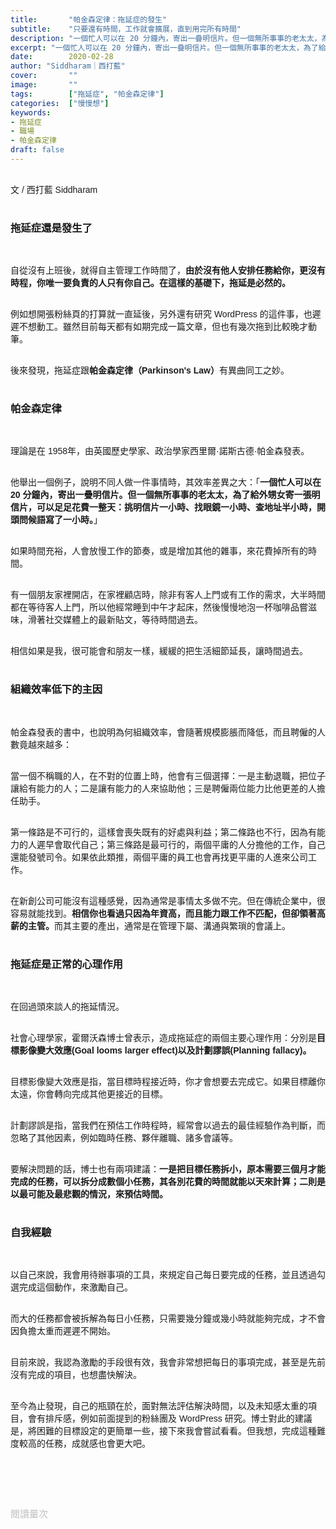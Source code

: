 ```yaml
---
title:       "帕金森定律：拖延症的發生"
subtitle:    "只要還有時間，工作就會擴展，直到用完所有時間"
description: "一個忙人可以在 20 分鐘內，寄出一疊明信片。但一個無所事事的老太太，為了給外甥女寄一張明信片，可以足足花費一整天：挑明信片一小時、找眼鏡一小時、查地址半小時，開頭問候語寫了一小時...如果時間充裕，人會放慢工作的節奏，或是增加其他的雜事，來花費掉所有的時間。"
excerpt: "一個忙人可以在 20 分鐘內，寄出一疊明信片。但一個無所事事的老太太，為了給外甥女寄一張明信片，可以足足花費一整天：挑明信片一小時、找眼鏡一小時、查地址半小時，開頭問候語寫了一小時...如果時間充裕，人會放慢工作的節奏，或是增加其他的雜事，來花費掉所有的時間。"
date:        2020-02-28
author: "Siddharam｜西打藍"
cover:       ""
image:       ""
tags:        ["拖延症", "帕金森定律"]
categories:  ["慢慢想"]
keywords:
- 拖延症
- 職場
- 帕金森定律
draft: false
---
```


<article style="font-family: 'Noto Sans TC', '微軟正黑體', sans-serif; font-weight: 300;">

<br>文 / 西打藍 Siddharam<br><br>

<h3 class="article-h1-color">拖延症還是發生了</h3><br>


自從沒有上班後，就得自主管理工作時間了，<b>由於沒有他人安排任務給你，更沒有時程，你唯一要負責的人只有你自己。在這樣的基礎下，拖延是必然的。</b><br><br>

例如想開張粉絲頁的打算就一直延後，另外還有研究 WordPress 的這件事，也遲遲不想動工。雖然目前每天都有如期完成一篇文章，但也有幾次拖到比較晚才動筆。<br><br>

後來發現，拖延症跟<b>帕金森定律（Parkinson's Law）</b>有異曲同工之妙。<br><br>


<h3 class="article-h1-color">帕金森定律</h3><br>


理論是在 1958年，由英國歷史學家、政治學家西里爾·諾斯古德·帕金森發表。<br><br>

他舉出一個例子，說明不同人做一件事情時，其效率差異之大：「<b>一個忙人可以在 20 分鐘內，寄出一疊明信片。但一個無所事事的老太太，為了給外甥女寄一張明信片，可以足足花費一整天：挑明信片一小時、找眼鏡一小時、查地址半小時，開頭問候語寫了一小時。</b>」<br><br>

如果時間充裕，人會放慢工作的節奏，或是增加其他的雜事，來花費掉所有的時間。<br><br>

有一個朋友家裡開店，在家裡顧店時，除非有客人上門或有工作的需求，大半時間都在等待客人上門，所以他經常睡到中午才起床，然後慢慢地泡一杯咖啡品嘗滋味，滑著社交媒體上的最新貼文，等待時間過去。<br><br>

相信如果是我，很可能會和朋友一樣，緩緩的把生活細節延長，讓時間過去。<br><br>


<h3 class="article-h1-color">組織效率低下的主因</h3><br>

帕金森發表的書中，也說明為何組織效率，會隨著規模膨脹而降低，而且聘僱的人數竟越來越多：<br><br>

當一個不稱職的人，在不對的位置上時，他會有三個選擇：一是主動退職，把位子讓給有能力的人；二是讓有能力的人來協助他；三是聘僱兩位能力比他更差的人擔任助手。<br><br>

第一條路是不可行的，這樣會喪失既有的好處與利益；第二條路也不行，因為有能力的人遲早會取代自己；第三條路是最可行的，兩個平庸的人分擔他的工作，自己還能發號司令。如果依此類推，兩個平庸的員工也會再找更平庸的人進來公司工作。<br><br>

在新創公司可能沒有這種感覺，因為通常是事情太多做不完。但在傳統企業中，很容易就能找到。<b>相信你也看過只因為年資高，而且能力跟工作不匹配，但卻領著高薪的主管。</b>而其主要的產出，通常是在管理下屬、溝通與繁瑣的會議上。<br><br>



<h3 class="article-h1-color">拖延症是正常的心理作用</h3><br>

在回過頭來談人的拖延情況。<br><br>

社會心理學家，霍爾沃森博士曾表示，造成拖延症的兩個主要心理作用：分別是<b>目標影像變大效應(Goal looms larger effect)以及計劃謬誤(Planning fallacy)。</b><br><br>

目標影像變大效應是指，當目標時程接近時，你才會想要去完成它。如果目標離你太遠，你會轉向完成其他更接近的目標。<br><br>

計劃謬誤是指，當我們在預估工作時程時，經常會以過去的最佳經驗作為判斷，而忽略了其他因素，例如臨時任務、夥伴離職、諸多會議等。<br><br>

要解決問題的話，博士也有兩項建議：<b>一是把目標任務拆小，原本需要三個月才能完成的任務，可以拆分成數個小任務，其各別花費的時間就能以天來計算；二則是以最可能及最悲觀的情況，來預估時間。</b><br><br>


<h3 class="article-h1-color">自我經驗</h3><br>

以自己來說，我會用待辦事項的工具，來規定自己每日要完成的任務，並且透過勾選完成這個動作，來激勵自己。<br><br>

而大的任務都會被拆解為每日小任務，只需要幾分鐘或幾小時就能夠完成，才不會因負擔太重而遲遲不開始。<br><br>

目前來說，我認為激勵的手段很有效，我會非常想把每日的事項完成，甚至是先前沒有完成的項目，也想盡快解決。<br><br>

至今為止發現，自己的瓶頸在於，面對無法評估解決時間，以及未知感太重的項目，會有排斥感，例如前面提到的粉絲團及 WordPress 研究。博士對此的建議是，將困難的目標設定的更簡單一些，接下來我會嘗試看看。但我想，完成這種難度較高的任務，成就感也會更大吧。<br><br>




<br><br><br>

</article>

<div style="color: #bfbfbf; font-size: 15px;" id="busuanzi_container_page_pv">
  閱讀量<span id="busuanzi_value_page_pv"></span>次
</div>

<script src="../../js/post.js"></script>



